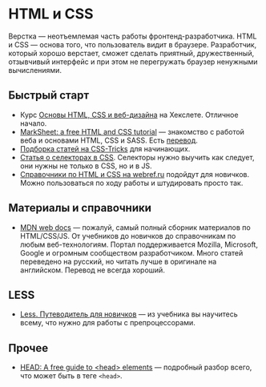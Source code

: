 # HTML и CSS

Верстка — неотъемлемая часть работы фронтенд-разработчика. HTML и CSS — основа того, что пользователь видит в браузере. Разработчик, который хорошо верстает, сможет сделать приятный, дружественный, отзывчивый интерфейс и при этом не перегружать браузер ненужными вычислениями.

## Быстрый старт

* Курс [Основы HTML, CSS и веб-дизайна](https://ru.hexlet.io/courses/html) на Хекслете. Отличное начало.
* [MarkSheet: a free HTML and CSS tutorial](http://marksheet.io) — знакомство с работой веба и основами HTML, CSS и SASS. Есть [перевод](https://webref.ru/course).
* [Подборка статей на CSS-Tricks](https://css-tricks.com/guides/beginner/) для начинающих.
* [Статья о селекторах в CSS](https://learn.javascript.ru/css-for-js). Селекторы нужно выучить как следует, они нужны не только в CSS, но и в JS.
* [Справочники по HTML и CSS на webref.ru](https://webref.ru/ref) подойдут для новичков. Можно пользоваться по ходу работы и  штудировать просто так.

## Материалы и справочники

* [MDN web docs](https://developer.mozilla.org/) — пожалуй, самый полный сборник материалов по HTML/CSS/JS. От учебников до новичков до справочникам по любым веб-технологиям. Портал поддерживается Mozilla, Microsoft, Google и огромным сообществом разработчиком. Много статей переведено на русский, но читать лучше в оригинале на английском. Перевод не всегда хороший.

## LESS

* [Less. Путеводитель для новичков](https://mrmlnc.gitbooks.io/less-guidebook-for-beginners/content/) — из учебника вы научитесь всему, что нужно для работы с препроцессорами.

## Прочее

* [HEAD: A free guide to &lt;head&gt; elements](https://gethead.info) — подробный разбор всего, что может быть в теге `<head>`.

